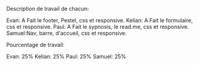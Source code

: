 Description de travail de chacun:

Evan: A Fait le footer, Pestel, css et responsive.
Kelian: A Fait le formulaire, css et responsive.
Paul: A Fait le sypnosis, le read.me, css et responsive.
Samuel:Nav, barre, d'accueil, css et responsive.

Pourcentage de travail:

Evan: 25%
Kelian: 25%
Paul: 25%
Samuel: 25%